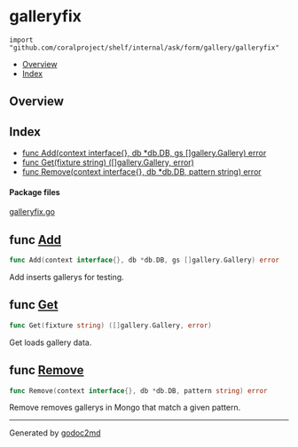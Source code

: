 

# galleryfix
`import "github.com/coralproject/shelf/internal/ask/form/gallery/galleryfix"`

* [Overview](#pkg-overview)
* [Index](#pkg-index)

## <a name="pkg-overview">Overview</a>



## <a name="pkg-index">Index</a>
* [func Add(context interface{}, db *db.DB, gs []gallery.Gallery) error](#Add)
* [func Get(fixture string) ([]gallery.Gallery, error)](#Get)
* [func Remove(context interface{}, db *db.DB, pattern string) error](#Remove)


#### <a name="pkg-files">Package files</a>
[galleryfix.go](/src/github.com/coralproject/shelf/internal/ask/form/gallery/galleryfix/galleryfix.go) 





## <a name="Add">func</a> [Add](/src/target/galleryfix.go?s=682:750#L27)
``` go
func Add(context interface{}, db *db.DB, gs []gallery.Gallery) error
```
Add inserts gallerys for testing.



## <a name="Get">func</a> [Get](/src/target/galleryfix.go?s=359:410#L10)
``` go
func Get(fixture string) ([]gallery.Gallery, error)
```
Get loads gallery data.



## <a name="Remove">func</a> [Remove](/src/target/galleryfix.go?s=1040:1105#L40)
``` go
func Remove(context interface{}, db *db.DB, pattern string) error
```
Remove removes gallerys in Mongo that match a given pattern.








- - -
Generated by [godoc2md](http://godoc.org/github.com/davecheney/godoc2md)
